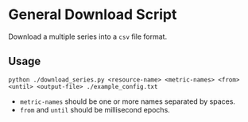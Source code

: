 # General Download Script

Download a multiple series into a `csv` file format.

## Usage

```shell script
python ./download_series.py <resource-name> <metric-names> <from> <until> <output-file> ./example_config.txt
```   

* `metric-names` should be one or more names separated by spaces.
* `from` and `until` should be millisecond epochs.
